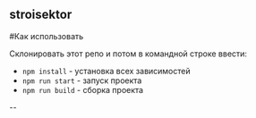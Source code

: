 ## stroisektor

#Как использовать 

Склонировать этот репо и потом в командной строке ввести:

* `npm install` - установка всех зависимостей
* `npm run start` - запуск проекта
* `npm run build` - сборка проекта

--

